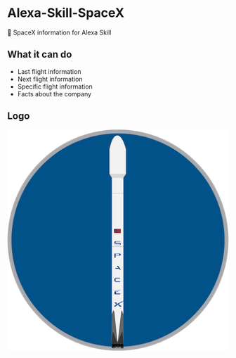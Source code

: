 # Alexa-Skill-SpaceX
🚀 SpaceX information for Alexa Skill

## What it can do
- Last flight information
- Next flight information
- Specific flight information
- Facts about the company

## Logo
![logo] 

[logo]: https://github.com/Steepo/Alexa-Skill-SpaceX/blob/master/512.png "Logo"
